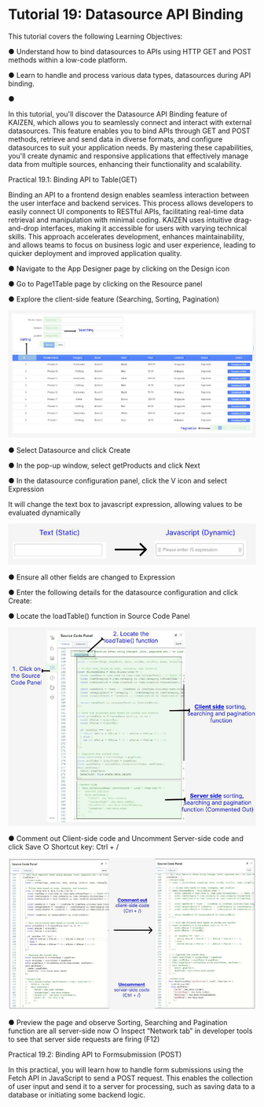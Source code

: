 # Tutorial 19: Datasource API Binding

This tutorial covers the following Learning Objectives:

● Understand how to bind datasources to APIs using HTTP GET and POST methods 	within a low-code platform.

● Learn to handle and process various data types, datasources during API binding.

●

In this tutorial, you'll discover the Datasource API Binding feature of KAIZEN, which allows you to seamlessly connect and interact with external datasources. This feature enables you to bind APIs through GET and POST methods, retrieve and send data in diverse formats, and configure datasources to suit your application needs. By mastering these capabilities, you'll create dynamic and responsive applications that effectively manage data from multiple sources, enhancing their functionality and scalability.

Practical 19.1: Binding API to Table(GET)

Binding an API to a frontend design enables seamless interaction between the user interface and backend services. This process allows developers to easily connect UI components to RESTful APIs, facilitating real-time data retrieval and manipulation with minimal coding. KAIZEN uses intuitive drag-and-drop interfaces, making it accessible for users with varying technical skills. This approach accelerates development, enhances maintainability, and allows teams to focus on business logic and user experience, leading to quicker deployment and improved application quality.

● Navigate to the App Designer page by clicking on the Design icon





● Go to Page1Table page by clicking on the Resource panel





● Explore the client-side feature (Searching, Sorting, Pagination)







![Image Description](./images/image_62.png)

● Select Datasource and click Create

● In the pop-up window, select getProducts and click Next





● In the datasource configuration panel, click the V icon and select Expression

It will change the text box to javascript expression, allowing values to be evaluated dynamically



![Image Description](./images/image_63.png)

● Ensure all other fields are changed to Expression





● Enter the following details for the datasource configuration and click Create:







● Locate the loadTable() function in Source Code Panel







![Image Description](./images/image_64.png)

● Comment out Client-side code and Uncomment Server-side code and click Save 	○ Shortcut key: Ctrl + /







![Image Description](./images/image_65.png)

● Preview the page and observe Sorting, Searching and Pagination function are all 	server-side now 
		○ Inspect “Network tab” in developer tools to see that server side requests are 			firing (F12)







Practical 19.2: Binding API to Formsubmission (POST)

In this practical,  you will learn how to handle form submissions using the Fetch API in JavaScript to send a POST request. This enables the collection of user input and send it to a server for processing, such as saving data to a database or initiating some backend logic.

